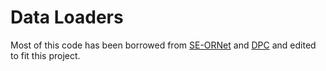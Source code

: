 # Data Loaders 

Most of this code has been borrowed from [SE-ORNet](https://github.com/OpenSpaceAI/SE-ORNet) and [DPC](https://github.com/dvirginz/dpc) and edited to fit this project. 
